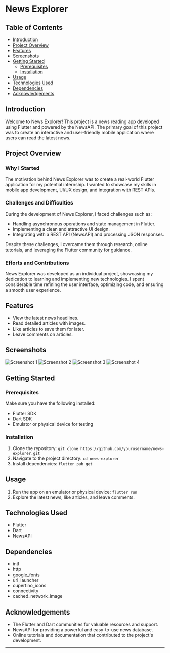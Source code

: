 # News Explorer

## Table of Contents
- [Introduction](#introduction)
- [Project Overview](#project-overview)
- [Features](#features)
- [Screenshots](#screenshots)
- [Getting Started](#getting-started)
  - [Prerequisites](#prerequisites)
  - [Installation](#installation)
- [Usage](#usage)
- [Technologies Used](#technologies-used)
- [Dependencies](#dependencies)
- [Acknowledgements](#acknowledgements)

## Introduction

Welcome to News Explorer! This project is a news reading app developed using Flutter and powered by the NewsAPI. The primary goal of this project was to create an interactive and user-friendly mobile application where users can read the latest news.

## Project Overview

### Why I Started

The motivation behind News Explorer was to create a real-world Flutter application for my potential internship. I wanted to showcase my skills in mobile app development, UI/UX design, and integration with REST APIs.

### Challenges and Difficulties

During the development of News Explorer, I faced challenges such as:

- Handling asynchronous operations and state management in Flutter.
- Implementing a clean and attractive UI design.
- Integrating with a REST API (NewsAPI) and processing JSON responses.

Despite these challenges, I overcame them through research, online tutorials, and leveraging the Flutter community for guidance.

### Efforts and Contributions

News Explorer was developed as an individual project, showcasing my dedication to learning and implementing new technologies. I spent considerable time refining the user interface, optimizing code, and ensuring a smooth user experience.

## Features

- View the latest news headlines.
- Read detailed articles with images.
- Like articles to save them for later.
- Leave comments on articles.

## Screenshots

![Screenshot 1](Assets/Screenshots/Image1.jpg)
![Screenshot 2](Assets/Screenshots/Image2.jpg)
![Screenshot 3](Assets/Screenshots/Image3.jpg)
![Screenshot 4](Assets/Screenshots/Image4.jpg)

## Getting Started

### Prerequisites

Make sure you have the following installed:

- Flutter SDK
- Dart SDK
- Emulator or physical device for testing

### Installation

1. Clone the repository: `git clone https://github.com/yourusername/news-explorer.git`
2. Navigate to the project directory: `cd news-explorer`
3. Install dependencies: `flutter pub get`

## Usage

1. Run the app on an emulator or physical device: `flutter run`
2. Explore the latest news, like articles, and leave comments.

## Technologies Used

- Flutter
- Dart
- NewsAPI

## Dependencies

- intl
- http
- google_fonts
- url_launcher
- cupertino_icons
- connectivity
- cached_network_image

## Acknowledgements

- The Flutter and Dart communities for valuable resources and support.
- NewsAPI for providing a powerful and easy-to-use news database.
- Online tutorials and documentation that contributed to the project's development.

---

